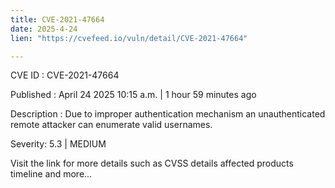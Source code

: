 ```yaml
---
title: CVE-2021-47664
date: 2025-4-24
lien: "https://cvefeed.io/vuln/detail/CVE-2021-47664"

---
```


CVE ID : CVE-2021-47664

Published :  April 24
2025
10:15 a.m. | 1 hour
59 minutes ago

Description : Due to improper authentication mechanism an unauthenticated remote attacker can enumerate valid usernames.

Severity: 5.3 | MEDIUM

Visit the link for more details
such as CVSS details
affected products
timeline
and more...
